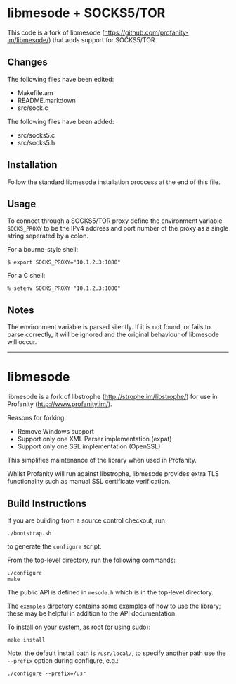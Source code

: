 # libmesode + SOCKS5/TOR

This code is a fork of libmesode (https://github.com/profanity-im/libmesode/) that adds support for SOCKS5/TOR.

Changes
---

The following files have been edited:

- Makefile.am
- README.markdown
- src/sock.c

The following files have been added:

- src/socks5.c
- src/socks5.h

Installation
---

Follow the standard libmesode installation proccess at the end of this file.

Usage
---

To connect through a SOCKS5/TOR proxy define the environment
variable `SOCKS_PROXY` to be the IPv4 address and port number
of the proxy as a single string seperated by a colon.

For a bourne-style shell:

    $ export SOCKS_PROXY="10.1.2.3:1080"
	
For a C shell:

	% setenv SOCKS_PROXY "10.1.2.3:1080"
	
Notes
---

The environment variable is parsed silently.  If it is not found, or fails to
parse correctly, it will be ignored and the original behaviour of libmesode will occur.

---

# libmesode

libmesode is a fork of libstrophe (http://strophe.im/libstrophe/) for use in Profanity (http://www.profanity.im/).

Reasons for forking:

- Remove Windows support
- Support only one XML Parser implementation (expat)
- Support only one SSL implementation (OpenSSL)

This simplifies maintenance of the library when used in Profanity. 

Whilst Profanity will run against libstrophe, libmesode provides extra TLS functionality such as manual SSL certificate verification.

Build Instructions
------------------

If you are building from a source control checkout, run:

    ./bootstrap.sh

to generate the `configure` script.

From the top-level directory, run the following commands:

    ./configure
    make

The public API is defined in `mesode.h` which is in the
top-level directory.

The `examples` directory contains some examples of how to
use the library; these may be helpful in addition to the
API documentation

To install on your system, as root (or using sudo):

    make install

Note, the default install path is `/usr/local/`, to specify
another path use the `--prefix` option during configure, e.g.:

    ./configure --prefix=/usr

